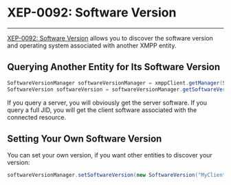 # XEP-0092: Software Version
---

[XEP-0092: Software Version][Software Version] allows you to discover the software version and operating system associated with another XMPP entity.


## Querying Another Entity for Its Software Version

```java
SoftwareVersionManager softwareVersionManager = xmppClient.getManager(SoftwareVersionManager.class);
SoftwareVersion softwareVersion = softwareVersionManager.getSoftwareVersion(Jid.of("example.net"));
```

If you query a server, you will obviously get the server software.
If you query a full JID, you will get the client software associated with the connected resource.

## Setting Your Own Software Version

You can set your own version, if you want other entities to discover your version:

```java
softwareVersionManager.setSoftwareVersion(new SoftwareVersion("MyClient", "0.9"));
```

[Software Version]: http://xmpp.org/extensions/xep-0092.html "XEP-0092: Software Version"
